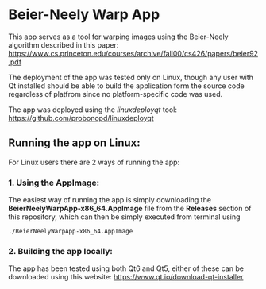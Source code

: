 # Beier-Neely Warp App
This app serves as a tool for warping images using the Beier-Neely algorithm described in this paper:
https://www.cs.princeton.edu/courses/archive/fall00/cs426/papers/beier92.pdf

The deployment of the app was tested only on Linux, though any user with Qt installed should be able to build the application form the source code regardless of platfrom since no platform-specific code was used.

The app was deployed using the *linuxdeployqt* tool:
https://github.com/probonopd/linuxdeployqt

## Running the app on Linux:
For Linux users there are 2 ways of running the app:

### 1. Using the AppImage:
The easiest way of running the app is simply downloading the **BeierNeelyWarpApp-x86_64.AppImage** file from the **Releases** section of this repository, which can then be simply executed from terminal using
```
./BeierNeelyWarpApp-x86_64.AppImage
```

### 2. Building the app locally:
The app has been tested using both Qt6 and Qt5, either of these can be downloaded using this website: https://www.qt.io/download-qt-installer
